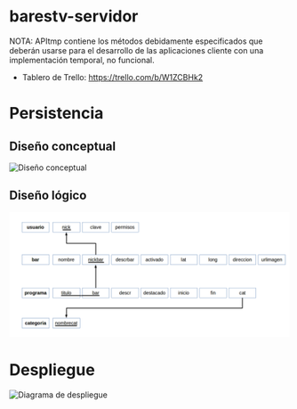 # barestv-servidor

NOTA: APItmp contiene los métodos debidamente especificados que deberán usarse para el desarrollo de las aplicaciones cliente con una implementación temporal, no funcional.

* Tablero de Trello: https://trello.com/b/W1ZCBHk2

# Persistencia

## Diseño conceptual

![Diseño conceptual](/dise%C3%B1o/er.png?raw=true "Diseño conceptual")

## Diseño lógico

![Diseño lógico](/dise%C3%B1o/l%C3%B3gico.png?raw=true "Diseño lógico")

# Despliegue

![Diagrama de despliegue](/dise%C3%B1o/despliegue.png?raw=true "Diagrama de despliegue")

